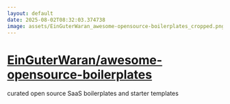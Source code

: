 ```yaml
---
layout: default
date: 2025-08-02T08:32:03.374738
image: assets/EinGuterWaran_awesome-opensource-boilerplates_cropped.png
---
```


# [EinGuterWaran/awesome-opensource-boilerplates](https://github.com/EinGuterWaran/awesome-opensource-boilerplates)

curated open source SaaS boilerplates and starter templates
